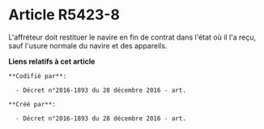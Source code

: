 # Article R5423-8

L'affréteur doit restituer le navire en fin de contrat dans l'état où il l'a reçu, sauf l'usure normale du navire et des
appareils.

**Liens relatifs à cet article**

	**Codifié par**:

	  - Décret n°2016-1893 du 28 décembre 2016 - art.

	**Créé par**:

	  - Décret n°2016-1893 du 28 décembre 2016 - art.
